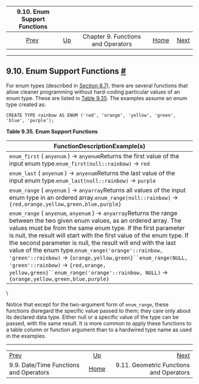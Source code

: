 <!--?xml version="1.0" encoding="UTF-8" standalone="no"?-->

|                        9.10. Enum Support Functions                       |                                                           |                                    |                                                       |                                                                            |
| :-----------------------------------------------------------------------: | :-------------------------------------------------------- | :--------------------------------: | ----------------------------------------------------: | -------------------------------------------------------------------------: |
| [Prev](functions-datetime.html "9.9. Date/Time Functions and Operators")  | [Up](functions.html "Chapter 9. Functions and Operators") | Chapter 9. Functions and Operators | [Home](index.html "PostgreSQL 17devel Documentation") |  [Next](functions-geometry.html "9.11. Geometric Functions and Operators") |

***

## 9.10. Enum Support Functions [#](#FUNCTIONS-ENUM)

For enum types (described in [Section 8.7](datatype-enum.html "8.7. Enumerated Types")), there are several functions that allow cleaner programming without hard-coding particular values of an enum type. These are listed in [Table 9.35](functions-enum.html#FUNCTIONS-ENUM-TABLE "Table 9.35. Enum Support Functions"). The examples assume an enum type created as:

    CREATE TYPE rainbow AS ENUM ('red', 'orange', 'yellow', 'green', 'blue', 'purple');

**Table 9.35. Enum Support Functions**

| FunctionDescriptionExample(s)                                                                                                                                                                                                                                                                                                                                                                                                                                                                                                                                                             |
| ----------------------------------------------------------------------------------------------------------------------------------------------------------------------------------------------------------------------------------------------------------------------------------------------------------------------------------------------------------------------------------------------------------------------------------------------------------------------------------------------------------------------------------------------------------------------------------------- |
| []()`enum_first` ( `anyenum` ) → `anyenum`Returns the first value of the input enum type.`enum_first(null::rainbow)` → `red`                                                                                                                                                                                                                                                                                                                                                                                                                                                              |
| []()`enum_last` ( `anyenum` ) → `anyenum`Returns the last value of the input enum type.`enum_last(null::rainbow)` → `purple`                                                                                                                                                                                                                                                                                                                                                                                                                                                              |
| []()`enum_range` ( `anyenum` ) → `anyarray`Returns all values of the input enum type in an ordered array.`enum_range(null::rainbow)` → `{red,orange,yellow,​green,blue,purple}`                                                                                                                                                                                                                                                                                                                                                                                                           |
| `enum_range` ( `anyenum`, `anyenum` ) → `anyarray`Returns the range between the two given enum values, as an ordered array. The values must be from the same enum type. If the first parameter is null, the result will start with the first value of the enum type. If the second parameter is null, the result will end with the last value of the enum type.`enum_range('orange'::rainbow, 'green'::rainbow)` → `{orange,yellow,green}``enum_range(NULL, 'green'::rainbow)` → `{red,orange,​yellow,green}``enum_range('orange'::rainbow, NULL)` → `{orange,yellow,green,​blue,purple}` |

\


Notice that except for the two-argument form of `enum_range`, these functions disregard the specific value passed to them; they care only about its declared data type. Either null or a specific value of the type can be passed, with the same result. It is more common to apply these functions to a table column or function argument than to a hardwired type name as used in the examples.

***

|                                                                           |                                                           |                                                                            |
| :------------------------------------------------------------------------ | :-------------------------------------------------------: | -------------------------------------------------------------------------: |
| [Prev](functions-datetime.html "9.9. Date/Time Functions and Operators")  | [Up](functions.html "Chapter 9. Functions and Operators") |  [Next](functions-geometry.html "9.11. Geometric Functions and Operators") |
| 9.9. Date/Time Functions and Operators                                    |   [Home](index.html "PostgreSQL 17devel Documentation")   |                                    9.11. Geometric Functions and Operators |
